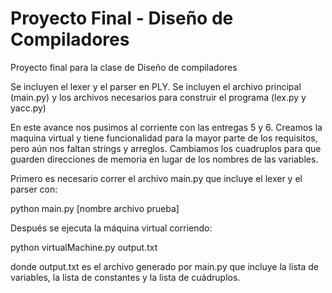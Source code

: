 # Proyecto Final - Diseño de Compiladores

Proyecto final para la clase de Diseño de compiladores

Se incluyen el lexer y el parser en PLY.
Se incluyen el archivo principal (main.py) y los archivos necesarios para construir el programa (lex.py y yacc.py)

En este avance nos pusimos al corriente con las entregas 5 y 6. Creamos la maquina virtual y tiene funcionalidad para la mayor parte de los requisitos, pero aún nos faltan strings y arreglos. Cambiamos los cuadruplos para que guarden direcciones de memoria en lugar de los nombres de las variables.

Primero es necesario correr el archivo main.py que incluye el lexer y el parser con:

python main.py [nombre archivo prueba]

Después se ejecuta la máquina virtual corriendo:

python virtualMachine.py output.txt

donde output.txt es el archivo generado por main.py que incluye la lista de variables, la lista de constantes y la lista de cuádruplos.
